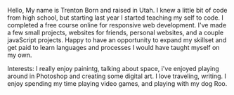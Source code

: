 Hello, My name is Trenton 
Born and raised in Utah. I knew a little bit of code from high school, but starting last year I started teaching my self to code. I completed a free course online for responsive web development. 
I've made a few small projects, websites for friends, personal websites, and a couple javaScript projects. Happy to have an opportunity to expand my skillset and get paid to learn languages and processes I would have taught myself on my own. 

Interests: I really enjoy painintg, talking about space, i've enjoyed playing around in Photoshop and creating some digital art. I love traveling, writing. I enjoy spending my time playing video games, and playing with my dog Roo.